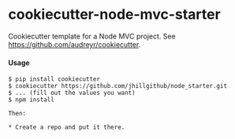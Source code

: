 # cookiecutter-node-mvc-starter

Cookiecutter template for a Node MVC project. See https://github.com/audreyr/cookiecutter.

#### Usage

```
$ pip install cookiecutter
$ cookiecutter https://github.com/jhillgithub/node_starter.git
$ ... (fill out the values you want)
$ npm install

Then:

* Create a repo and put it there.
